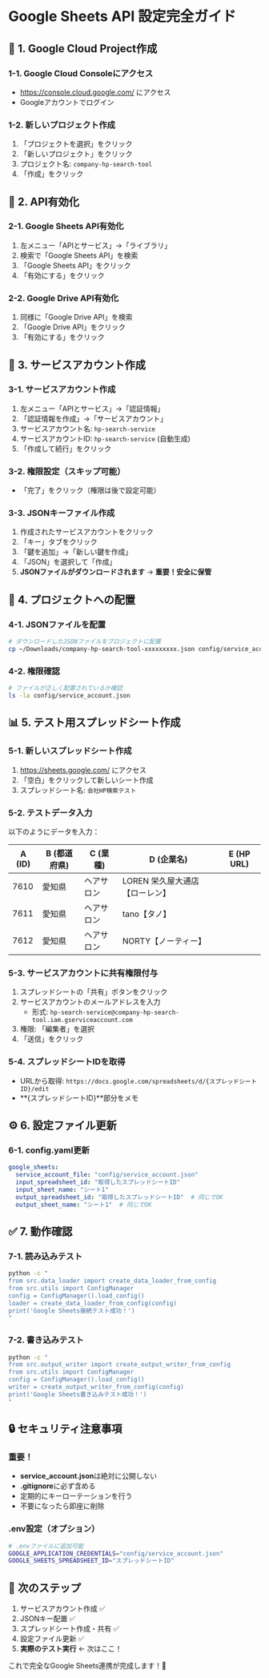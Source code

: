 # Google Sheets API 設定完全ガイド

## 🚀 1. Google Cloud Project作成

### 1-1. Google Cloud Consoleにアクセス
- https://console.cloud.google.com/ にアクセス
- Googleアカウントでログイン

### 1-2. 新しいプロジェクト作成
1. 「プロジェクトを選択」をクリック
2. 「新しいプロジェクト」をクリック  
3. プロジェクト名: `company-hp-search-tool`
4. 「作成」をクリック

## 🔧 2. API有効化

### 2-1. Google Sheets API有効化
1. 左メニュー「APIとサービス」→「ライブラリ」
2. 検索で「Google Sheets API」を検索
3. 「Google Sheets API」をクリック
4. 「有効にする」をクリック

### 2-2. Google Drive API有効化
1. 同様に「Google Drive API」を検索
2. 「Google Drive API」をクリック  
3. 「有効にする」をクリック

## 🔑 3. サービスアカウント作成

### 3-1. サービスアカウント作成
1. 左メニュー「APIとサービス」→「認証情報」
2. 「認証情報を作成」→「サービスアカウント」
3. サービスアカウント名: `hp-search-service`
4. サービスアカウントID: `hp-search-service` (自動生成)
5. 「作成して続行」をクリック

### 3-2. 権限設定（スキップ可能）
- 「完了」をクリック（権限は後で設定可能）

### 3-3. JSONキーファイル作成
1. 作成されたサービスアカウントをクリック
2. 「キー」タブをクリック
3. 「鍵を追加」→「新しい鍵を作成」
4. 「JSON」を選択して「作成」
5. **JSONファイルがダウンロードされます** → **重要！安全に保管**

## 📁 4. プロジェクトへの配置

### 4-1. JSONファイルを配置
```bash
# ダウンロードしたJSONファイルをプロジェクトに配置
cp ~/Downloads/company-hp-search-tool-xxxxxxxxx.json config/service_account.json
```

### 4-2. 権限確認
```bash
# ファイルが正しく配置されているか確認
ls -la config/service_account.json
```

## 📊 5. テスト用スプレッドシート作成

### 5-1. 新しいスプレッドシート作成
1. https://sheets.google.com/ にアクセス
2. 「空白」をクリックして新しいシート作成
3. スプレッドシート名: `会社HP検索テスト`

### 5-2. テストデータ入力
以下のようにデータを入力：

| A (ID) | B (都道府県) | C (業種) | D (企業名) | E (HP URL) |
|--------|-------------|---------|------------|------------|
| 7610 | 愛知県 | ヘアサロン | LOREN 栄久屋大通店【ローレン】 | |
| 7611 | 愛知県 | ヘアサロン | tano【タノ】 | |
| 7612 | 愛知県 | ヘアサロン | NORTY【ノーティー】 | |

### 5-3. サービスアカウントに共有権限付与
1. スプレッドシートの「共有」ボタンをクリック
2. サービスアカウントのメールアドレスを入力
   - 形式: `hp-search-service@company-hp-search-tool.iam.gserviceaccount.com`
3. 権限: 「編集者」を選択
4. 「送信」をクリック

### 5-4. スプレッドシートIDを取得
- URLから取得: `https://docs.google.com/spreadsheets/d/{スプレッドシートID}/edit`
- **{スプレッドシートID}**部分をメモ

## ⚙️ 6. 設定ファイル更新

### 6-1. config.yaml更新
```yaml
google_sheets:
  service_account_file: "config/service_account.json"
  input_spreadsheet_id: "取得したスプレッドシートID"
  input_sheet_name: "シート1"
  output_spreadsheet_id: "取得したスプレッドシートID"  # 同じでOK
  output_sheet_name: "シート1"  # 同じでOK
```

## ✅ 7. 動作確認

### 7-1. 読み込みテスト
```bash
python -c "
from src.data_loader import create_data_loader_from_config
from src.utils import ConfigManager
config = ConfigManager().load_config()
loader = create_data_loader_from_config(config)
print('Google Sheets接続テスト成功！')
"
```

### 7-2. 書き込みテスト  
```bash
python -c "
from src.output_writer import create_output_writer_from_config
from src.utils import ConfigManager
config = ConfigManager().load_config()
writer = create_output_writer_from_config(config)
print('Google Sheets書き込みテスト成功！')
"
```

## 🔒 セキュリティ注意事項

### 重要！
- **service_account.json**は絶対に公開しない
- **.gitignore**に必ず含める
- 定期的にキーローテーションを行う
- 不要になったら即座に削除

### .env設定（オプション）
```bash
# .envファイルに追加可能
GOOGLE_APPLICATION_CREDENTIALS="config/service_account.json"
GOOGLE_SHEETS_SPREADSHEET_ID="スプレッドシートID"
```

## 🎯 次のステップ

1. サービスアカウント作成 ✅
2. JSONキー配置 ✅
3. スプレッドシート作成・共有 ✅
4. 設定ファイル更新 ✅
5. **実際のテスト実行** ← 次はここ！

これで完全なGoogle Sheets連携が完成します！🎉 